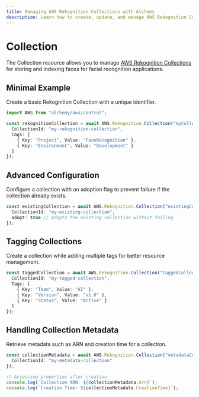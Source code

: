 ```yaml
---
title: Managing AWS Rekognition Collections with Alchemy
description: Learn how to create, update, and manage AWS Rekognition Collections using Alchemy Cloud Control.
---
```


# Collection

The Collection resource allows you to manage [AWS Rekognition Collections](https://docs.aws.amazon.com/rekognition/latest/userguide/) for storing and indexing faces for facial recognition applications.

## Minimal Example

Create a basic Rekognition Collection with a unique identifier.

```ts
import AWS from "alchemy/aws/control";

const rekognitionCollection = await AWS.Rekognition.Collection("myCollection", {
  CollectionId: "my-rekognition-collection",
  Tags: [
    { Key: "Project", Value: "FaceRecognition" },
    { Key: "Environment", Value: "Development" }
  ]
});
```

## Advanced Configuration

Configure a collection with an adoption flag to prevent failure if the collection already exists.

```ts
const existingCollection = await AWS.Rekognition.Collection("existingCollection", {
  CollectionId: "my-existing-collection",
  adopt: true // Adopts the existing collection without failing
});
```

## Tagging Collections

Create a collection while adding multiple tags for better resource management.

```ts
const taggedCollection = await AWS.Rekognition.Collection("taggedCollection", {
  CollectionId: "my-tagged-collection",
  Tags: [
    { Key: "Team", Value: "AI" },
    { Key: "Version", Value: "v1.0" },
    { Key: "Status", Value: "Active" }
  ]
});
```

## Handling Collection Metadata

Retrieve metadata such as ARN and creation time for a collection.

```ts
const collectionMetadata = await AWS.Rekognition.Collection("metadataCollection", {
  CollectionId: "my-metadata-collection"
});

// Accessing properties after creation
console.log(`Collection ARN: ${collectionMetadata.Arn}`);
console.log(`Creation Time: ${collectionMetadata.CreationTime}`);
```